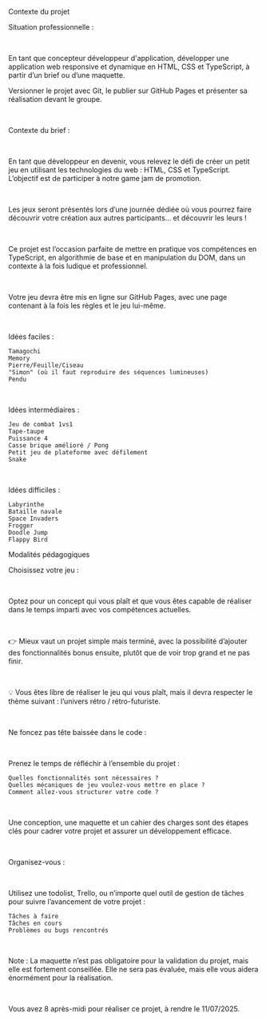 Contexte du projet

Situation professionnelle :

​

En tant que concepteur développeur d'application, développer une application web responsive et dynamique en HTML, CSS et TypeScript, à partir d’un brief ou d’une maquette.

Versionner le projet avec Git, le publier sur GitHub Pages et présenter sa réalisation devant le groupe.

​

Contexte du brief :

​

En tant que développeur en devenir, vous relevez le défi de créer un petit jeu en utilisant les technologies du web : HTML, CSS et TypeScript. L’objectif est de participer à notre game jam de promotion.

​

Les jeux seront présentés lors d’une journée dédiée où vous pourrez faire découvrir votre création aux autres participants... et découvrir les leurs !

​

Ce projet est l’occasion parfaite de mettre en pratique vos compétences en TypeScript, en algorithmie de base et en manipulation du DOM, dans un contexte à la fois ludique et professionnel.

​

Votre jeu devra être mis en ligne sur GitHub Pages, avec une page contenant à la fois les règles et le jeu lui-même.

​

Idées faciles :

    Tamagochi
    Memory
    Pierre/Feuille/Ciseau
    "Simon" (où il faut reproduire des séquences lumineuses)
    Pendu

​

Idées intermédiaires :

    Jeu de combat 1vs1
    Tape-taupe
    Puissance 4
    Casse brique amélioré / Pong
    Petit jeu de plateforme avec défilement
    Snake

​

Idées difficiles :

    Labyrinthe
    Bataille navale
    Space Invaders
    Frogger
    Doodle Jump
    Flappy Bird

Modalités pédagogiques

Choisissez votre jeu :

​

Optez pour un concept qui vous plaît et que vous êtes capable de réaliser dans le temps imparti avec vos compétences actuelles.

​

👉 Mieux vaut un projet simple mais terminé, avec la possibilité d’ajouter des fonctionnalités bonus ensuite, plutôt que de voir trop grand et ne pas finir.

​

💡 Vous êtes libre de réaliser le jeu qui vous plaît, mais il devra respecter le thème suivant : l’univers rétro / rétro-futuriste.

​

Ne foncez pas tête baissée dans le code :

​

Prenez le temps de réfléchir à l’ensemble du projet :

    Quelles fonctionnalités sont nécessaires ?
    Quelles mécaniques de jeu voulez-vous mettre en place ?
    Comment allez-vous structurer votre code ?

​

Une conception, une maquette et un cahier des charges sont des étapes clés pour cadrer votre projet et assurer un développement efficace.

​

Organisez-vous :

​

Utilisez une todolist, Trello, ou n’importe quel outil de gestion de tâches pour suivre l’avancement de votre projet :

    Tâches à faire
    Tâches en cours
    Problèmes ou bugs rencontrés

​

Note : La maquette n’est pas obligatoire pour la validation du projet, mais elle est fortement conseillée. Elle ne sera pas évaluée, mais elle vous aidera énormément pour la réalisation.

​

Vous avez 8 après-midi pour réaliser ce projet, à rendre le 11/07/2025.
